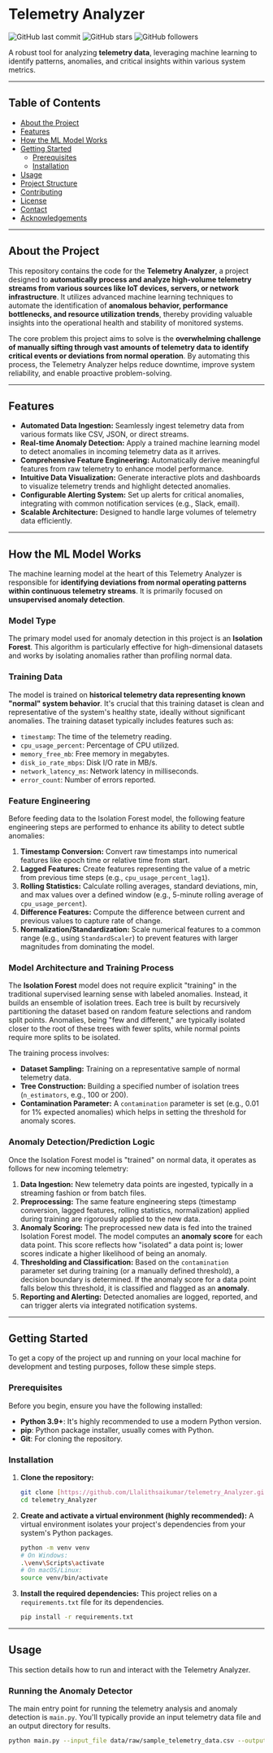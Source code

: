 # Telemetry Analyzer

![GitHub last commit](https://img.shields.io/github/last-commit/Llalithsaikumar/telemetry_Analyzer)
![GitHub stars](https://img.shields.io/github/stars/Llalithsaikumar/telemetry_Analyzer?style=social)
![GitHub followers](https://img.shields.io/github/followers/Llalithsaikumar?style=social)

A robust tool for analyzing **telemetry data**, leveraging machine learning to identify patterns, anomalies, and critical insights within various system metrics.

---

## Table of Contents
- [About the Project](#about-the-project)
- [Features](#features)
- [How the ML Model Works](#how-the-ml-model-works)
- [Getting Started](#getting-started)
  - [Prerequisites](#prerequisites)
  - [Installation](#installation)
- [Usage](#usage)
- [Project Structure](#project-structure)
- [Contributing](#contributing)
- [License](#license)
- [Contact](#contact)
- [Acknowledgements](#acknowledgements)

---

## About the Project

This repository contains the code for the **Telemetry Analyzer**, a project designed to **automatically process and analyze high-volume telemetry streams from various sources like IoT devices, servers, or network infrastructure**. It utilizes advanced machine learning techniques to automate the identification of **anomalous behavior, performance bottlenecks, and resource utilization trends**, thereby providing valuable insights into the operational health and stability of monitored systems.

The core problem this project aims to solve is the **overwhelming challenge of manually sifting through vast amounts of telemetry data to identify critical events or deviations from normal operation**. By automating this process, the Telemetry Analyzer helps reduce downtime, improve system reliability, and enable proactive problem-solving.

---

## Features

* **Automated Data Ingestion:** Seamlessly ingest telemetry data from various formats like CSV, JSON, or direct streams.
* **Real-time Anomaly Detection:** Apply a trained machine learning model to detect anomalies in incoming telemetry data as it arrives.
* **Comprehensive Feature Engineering:** Automatically derive meaningful features from raw telemetry to enhance model performance.
* **Intuitive Data Visualization:** Generate interactive plots and dashboards to visualize telemetry trends and highlight detected anomalies.
* **Configurable Alerting System:** Set up alerts for critical anomalies, integrating with common notification services (e.g., Slack, email).
* **Scalable Architecture:** Designed to handle large volumes of telemetry data efficiently.

---

## How the ML Model Works

The machine learning model at the heart of this Telemetry Analyzer is responsible for **identifying deviations from normal operating patterns within continuous telemetry streams**. It is primarily focused on **unsupervised anomaly detection**.

### Model Type

The primary model used for anomaly detection in this project is an **Isolation Forest**. This algorithm is particularly effective for high-dimensional datasets and works by isolating anomalies rather than profiling normal data.

### Training Data

The model is trained on **historical telemetry data representing known "normal" system behavior**. It's crucial that this training dataset is clean and representative of the system's healthy state, ideally without significant anomalies. The training dataset typically includes features such as:

* `timestamp`: The time of the telemetry reading.
* `cpu_usage_percent`: Percentage of CPU utilized.
* `memory_free_mb`: Free memory in megabytes.
* `disk_io_rate_mbps`: Disk I/O rate in MB/s.
* `network_latency_ms`: Network latency in milliseconds.
* `error_count`: Number of errors reported.

### Feature Engineering

Before feeding data to the Isolation Forest model, the following feature engineering steps are performed to enhance its ability to detect subtle anomalies:

1.  **Timestamp Conversion:** Convert raw timestamps into numerical features like epoch time or relative time from start.
2.  **Lagged Features:** Create features representing the value of a metric from previous time steps (e.g., `cpu_usage_percent_lag1`).
3.  **Rolling Statistics:** Calculate rolling averages, standard deviations, min, and max values over a defined window (e.g., 5-minute rolling average of `cpu_usage_percent`).
4.  **Difference Features:** Compute the difference between current and previous values to capture rate of change.
5.  **Normalization/Standardization:** Scale numerical features to a common range (e.g., using `StandardScaler`) to prevent features with larger magnitudes from dominating the model.

### Model Architecture and Training Process

The **Isolation Forest** model does not require explicit "training" in the traditional supervised learning sense with labeled anomalies. Instead, it builds an ensemble of isolation trees. Each tree is built by recursively partitioning the dataset based on random feature selections and random split points. Anomalies, being "few and different," are typically isolated closer to the root of these trees with fewer splits, while normal points require more splits to be isolated.

The training process involves:

* **Dataset Sampling:** Training on a representative sample of normal telemetry data.
* **Tree Construction:** Building a specified number of isolation trees (`n_estimators`, e.g., 100 or 200).
* **Contamination Parameter:** A `contamination` parameter is set (e.g., 0.01 for 1% expected anomalies) which helps in setting the threshold for anomaly scores.

### Anomaly Detection/Prediction Logic

Once the Isolation Forest model is "trained" on normal data, it operates as follows for new incoming telemetry:

1.  **Data Ingestion:** New telemetry data points are ingested, typically in a streaming fashion or from batch files.
2.  **Preprocessing:** The same feature engineering steps (timestamp conversion, lagged features, rolling statistics, normalization) applied during training are rigorously applied to the new data.
3.  **Anomaly Scoring:** The preprocessed new data is fed into the trained Isolation Forest model. The model computes an **anomaly score** for each data point. This score reflects how "isolated" a data point is; lower scores indicate a higher likelihood of being an anomaly.
4.  **Thresholding and Classification:** Based on the `contamination` parameter set during training (or a manually defined threshold), a decision boundary is determined. If the anomaly score for a data point falls below this threshold, it is classified and flagged as an **anomaly**.
5.  **Reporting and Alerting:** Detected anomalies are logged, reported, and can trigger alerts via integrated notification systems.

---

## Getting Started

To get a copy of the project up and running on your local machine for development and testing purposes, follow these simple steps.

### Prerequisites

Before you begin, ensure you have the following installed:

* **Python 3.9+**: It's highly recommended to use a modern Python version.
* **pip**: Python package installer, usually comes with Python.
* **Git**: For cloning the repository.

### Installation

1.  **Clone the repository:**
    ```bash
    git clone [https://github.com/Llalithsaikumar/telemetry_Analyzer.git](https://github.com/Llalithsaikumar/telemetry_Analyzer.git)
    cd telemetry_Analyzer
    ```

2.  **Create and activate a virtual environment (highly recommended):**
    A virtual environment isolates your project's dependencies from your system's Python packages.
    ```bash
    python -m venv venv
    # On Windows:
    .\venv\Scripts\activate
    # On macOS/Linux:
    source venv/bin/activate
    ```

3.  **Install the required dependencies:**
    This project relies on a `requirements.txt` file for its dependencies.
    ```bash
    pip install -r requirements.txt
    ```

---

## Usage

This section details how to run and interact with the Telemetry Analyzer.

### Running the Anomaly Detector

The main entry point for running the telemetry analysis and anomaly detection is `main.py`. You'll typically provide an input telemetry data file and an output directory for results.

```bash
python main.py --input_file data/raw/sample_telemetry_data.csv --output_dir results/anomaly_reports
